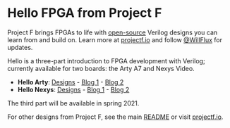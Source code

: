 # Hello FPGA from Project F

Project F brings FPGAs to life with [open-source](../LICENSE) Verilog designs you can learn from and build on.
Learn more at [projectf.io](https://projectf.io/) and follow [@WillFlux](https://twitter.com/WillFlux) for updates.

Hello is a three-part introduction to FPGA development with Verilog; currently available for two boards: the Arty A7 and Nexys Video.

* **Hello Arty**: [Designs](hello-arty) - [Blog 1](https://projectf.io/posts/hello-arty-1/) - [Blog 2](https://projectf.io/posts/hello-arty-2/)
* **Hello Nexys**: [Designs](hello-nexys) - [Blog 1](https://projectf.io/posts/hello-nexys-1/) - [Blog 2](https://projectf.io/posts/hello-nexys-2/)

The third part will be available in spring 2021.

For other designs from Project F, see the main [README](../README.md) or visit [projectf.io](https://projectf.io/).
